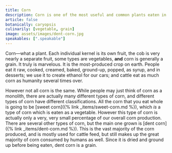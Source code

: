 ```yaml
---
title: Corn
description: Corn is one of the most useful and common plants eaten in the world. It is used in a variety of things, but corn itself is more diverse than you may think.
article: false
botanically: caryopsis
culinarily: [vegetable, grain]
image: assets/images/dent-corn.jpg
speakables: [".speakable"]
---
```

Corn—what a plant. Each individual kernel is its own fruit, the cob is very nearly a separate fruit, <span class="speakable">some types are vegetables, **and** corn is generally a grain</span>. It truly is marvelous. It is the most-produced crop on earth. People eat it raw, cooked, creamed, baked, ground-up, popped, as syrup, and in desserts; we use it to create ethanol for our cars; and cattle eat as much corn as humanity several times over.

However not all corn is the same. <span class="speakable">While people may just think of corn as a monolith, there are actually many different types of corn, and different types of corn have different classifications.</span> All the corn that you eat whole is going to be [sweet corn]({% link _items/sweet-corn.md %}), which *is* a type of corn which is eaten as a vegetable. However this type of corn is actually only a very, very small percentage of our overall corn production. There are several other types of corn, but the main one grown is [dent corn]({% link _items/dent-corn.md %}). This is the vast majority of the corn produced, and is mostly used for cattle feed, but still makes up the great majority of corn consumed by humans as well. Since it is dried and ground up before being eaten, dent corn is a grain.
